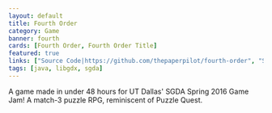 ```yaml
---
layout: default
title: Fourth Order
category: Game
banner: fourth
cards: [Fourth Order, Fourth Order Title]
featured: true
links: ["Source Code|https://github.com/thepaperpilot/fourth-order", "Store Page|https://thepaperpilot.itch.io/fourth-order"]
tags: [java, libgdx, sgda]
---
```

A game made in under 48 hours for UT Dallas' SGDA Spring 2016 Game Jam! A match-3 puzzle RPG, reminiscent of Puzzle Quest.
